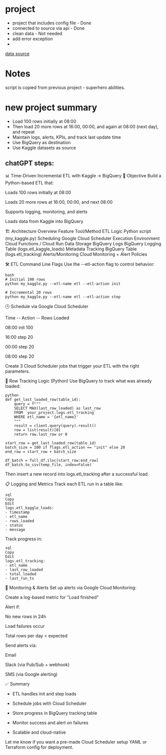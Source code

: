 # project

* project that includes config file - Done
* connected to source via api - Done
* clean data - Not needed
* add error exception
* 

[data source](https://www.kaggle.com/datasets/abhishekdave9/digital-habits-vs-mental-health-dataset)

# Notes
script is copied from previous project - superhero abilities.

# new project summary

* Load 100 rows initially at 08:00
* Then load 20 more rows at 16:00, 00:00, and again at 08:00 (next day), and repeat
* Maintain logs, alerts, KPIs, and track last update time
* Use BigQuery as destination
* Use Kaggle datasets as source

## chatGPT steps:

📊 Time-Driven Incremental ETL with Kaggle → BigQuery
🧩 Objective
Build a Python-based ETL that:

Loads 100 rows initially at 08:00       

Loads 20 more rows at 16:00, 00:00, and next 08:00

Supports logging, monitoring, and alerts

Loads data from Kaggle into BigQuery

🏗️ Architecture Overview
Feature	                        Tool/Method
ETL Logic	                    Python script (my_kaggle.py)
Scheduling	                    Google Cloud Scheduler
Execution Environment	        Cloud Functions / Cloud Run
Data Storage	                BigQuery
Logs	                        BigQuery Logging Table (logs.etl_kaggle_loads)
Metadata Tracking	            BigQuery Table (logs.etl_tracking)
Alerts/Monitoring	            Cloud Monitoring + Alert Policies

🛠️ ETL Command Line Flags
Use the --etl-action flag to control behavior:
```
bash
# Initial 100 rows
python my_kaggle.py --etl-name etl --etl-action init

# Incremental 20 rows
python my_kaggle.py --etl-name etl --etl-action step
```
🕒 Schedule via Google Cloud Scheduler

Time	--    Action	--    Rows Loaded

08:00	    init	    100

16:00	    step	    20

00:00	    step	    20

08:00	    step	    20

Create 3 Cloud Scheduler jobs that trigger your ETL with the right parameters.

🧠 Row Tracking Logic (Python)
Use BigQuery to track what was already loaded:

```
python
def get_last_loaded_row(table_id):
    query = f"""
    SELECT MAX(last_row_loaded) as last_row
    FROM `your_project.logs.etl_tracking`
    WHERE etl_name = '{etl_name}'
    """
    result = client.query(query).result()
    row = list(result)[0]
    return row.last_row or 0

start_row = get_last_loaded_row(table_id)
batch_size = 100 if flags.etl_action == "init" else 20
end_row = start_row + batch_size

df_batch = full_df.iloc[start_row:end_row]
df_batch.to_csv(temp_file, index=False)
```


Then insert a new record into logs.etl_tracking after a successful load.

📋 Logging and Metrics
Track each ETL run in a table like:
```
sql
Copy
Edit
logs.etl_kaggle_loads:
- timestamp
- etl_name
- rows_loaded
- status
- message
```
Track progress in:
```
sql
Copy
Edit
logs.etl_tracking:
- etl_name
- last_row_loaded
- total_loaded
- last_run_ts
```

🚨 Monitoring & Alerts
Set up alerts via Google Cloud Monitoring:

Create a log-based metric for "Load finished"

Alert if:

No new rows in 24h

Load failures occur

Total rows per day < expected

Send alerts via:

Email

Slack (via Pub/Sub + webhook)

SMS (via Google alerting)

✅ Summary
 * ETL handles init and step loads

 * Schedule jobs with Cloud Scheduler

 * Store progress in BigQuery tracking table

 * Monitor success and alert on failures

 * Scalable and cloud-native

Let me know if you want a pre-made Cloud Scheduler setup YAML or Terraform config for deployment.